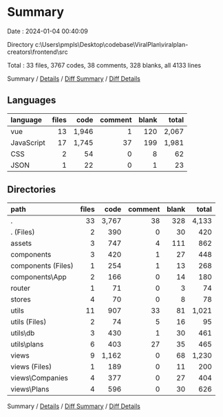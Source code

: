 # Summary

Date : 2024-01-04 00:40:09

Directory c:\\Users\\pmpls\\Desktop\\codebase\\ViralPlan\\viralplan-creators\\frontend\\src

Total : 33 files,  3767 codes, 38 comments, 328 blanks, all 4133 lines

Summary / [Details](details.md) / [Diff Summary](diff.md) / [Diff Details](diff-details.md)

## Languages
| language | files | code | comment | blank | total |
| :--- | ---: | ---: | ---: | ---: | ---: |
| vue | 13 | 1,946 | 1 | 120 | 2,067 |
| JavaScript | 17 | 1,745 | 37 | 199 | 1,981 |
| CSS | 2 | 54 | 0 | 8 | 62 |
| JSON | 1 | 22 | 0 | 1 | 23 |

## Directories
| path | files | code | comment | blank | total |
| :--- | ---: | ---: | ---: | ---: | ---: |
| . | 33 | 3,767 | 38 | 328 | 4,133 |
| . (Files) | 2 | 390 | 0 | 30 | 420 |
| assets | 3 | 747 | 4 | 111 | 862 |
| components | 3 | 420 | 1 | 27 | 448 |
| components (Files) | 1 | 254 | 1 | 13 | 268 |
| components\\App | 2 | 166 | 0 | 14 | 180 |
| router | 1 | 71 | 0 | 3 | 74 |
| stores | 4 | 70 | 0 | 8 | 78 |
| utils | 11 | 907 | 33 | 81 | 1,021 |
| utils (Files) | 2 | 74 | 5 | 16 | 95 |
| utils\\db | 3 | 430 | 1 | 30 | 461 |
| utils\\plans | 6 | 403 | 27 | 35 | 465 |
| views | 9 | 1,162 | 0 | 68 | 1,230 |
| views (Files) | 1 | 189 | 0 | 11 | 200 |
| views\\Companies | 4 | 377 | 0 | 27 | 404 |
| views\\Plans | 4 | 596 | 0 | 30 | 626 |

Summary / [Details](details.md) / [Diff Summary](diff.md) / [Diff Details](diff-details.md)